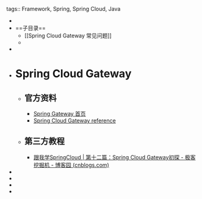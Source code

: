 tags:: Framework, Spring, Spring Cloud, Java

-
- ==子目录==
	- [[Spring Cloud Gateway 常见问题]]
	-
-
- # Spring Cloud Gateway
	- ## 官方资料
		- [Spring Gateway 首页](https://spring.io/projects/spring-cloud-gateway)
		- [Spring Cloud Gateway reference](https://docs.spring.io/spring-cloud-gateway/docs/current/reference/html/)
	- ## 第三方教程
		- [跟我学SpringCloud | 第十二篇：Spring Cloud Gateway初探 - 极客挖掘机 - 博客园 (cnblogs.com)](https://www.cnblogs.com/babycomeon/p/11161073.html)
-
-
-
-